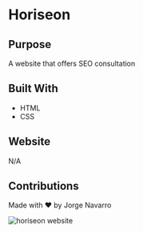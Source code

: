 # Horiseon


## Purpose
A website that offers SEO consultation

## Built With
* HTML
* CSS

## Website
N/A 

## Contributions
Made with ❤️ by Jorge Navarro

![horiseon website](./assets/images/horiseon.png)
